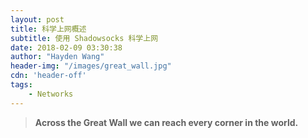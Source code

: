 ```yaml
---
layout: post
title: 科学上网概述
subtitle: 使用 Shadowsocks 科学上网
date: 2018-02-09 03:30:38
author: "Hayden Wang"
header-img: "/images/great_wall.jpg"
cdn: 'header-off'
tags:
	- Networks
---
```


> **Across the Great Wall we can reach every corner in the world.**
